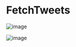 # FetchTweets

![image](https://user-images.githubusercontent.com/56937775/121824857-c1197d80-cccc-11eb-97f7-57e3a56e7a52.png) 

![image](https://user-images.githubusercontent.com/56937775/121824872-e908e100-cccc-11eb-8aa2-4b7f65411998.png)
